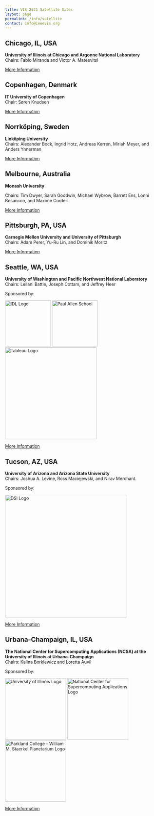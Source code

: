 ```yaml
---
title: VIS 2021 Satellite Sites
layout: page
permalink: /info/satellite
contact: info@ieeevis.org
---
```


## Chicago, IL, USA
**University of Illinois at Chicago and Argonne National Laboratory**<br>
Chairs: Fabio Miranda and Victor A. Mateevitsi

<a class="button" href="https://www.evl.uic.edu/vis-chicago/">More Information</a>

## Copenhagen, Denmark
**IT University of Copenhagen**<br>
Chair: Søren Knudsen

<a class="button" href="http://vis21cph.itu.dk/">More Information</a>

## Norrköping, Sweden
**Linköping University**<br>
Chairs: Alexander Bock, Ingrid Hotz, Andreas Kerren, Miriah Meyer, and Anders Ynnerman 

<a class="button" href="https://swevis2021.github.io">More Information</a>

## Melbourne, Australia
**Monash University**<br>

Chairs: Tim Dwyer, Sarah Goodwin, Michael Wybrow, Barrett Ens, Lonni Besancon, and Maxime Cordeil

<a class="button" href="https://docs.google.com/document/d/e/2PACX-1vTJAGjKxA1GNb7bzanq3G1mALT9v2nr-rRHBkwl4AkmYtmEUHwBnsHySO-pHn-dWUnMogz6UZk2IykN/pub">More Information</a>

## Pittsburgh, PA, USA
**Carnegie Mellon University and University of Pittsburgh**<br>
Chairs: Adam Perer, Yu-Ru Lin, and Dominik Moritz

<a class="button" href="https://dig.cmu.edu/2021/08/19/vis-satellite.html">More Information</a>

## Seattle, WA, USA
**University of Washington and Pacific Northwest National Laboratory**<br>
Chairs: Leilani Battle, Joseph Cottam, and Jeffrey Heer

Sponsored by:

<img class="mr-8 mb-10 supporter__logo  supporter__logo--custom" src = "/year/2021/assets/supporters/idl-300.png" alt = "IDL Logo" width = "150"/>
<img class="mr-8 mb-10 supporter__logo  supporter__logo--custom" src = "/year/2021/assets/supporters/zB_pLWHH_400x400.jpeg" alt = "Paul Allen School" width = "150"/>
<img class="mr-8 mb-10 supporter__logo  supporter__logo--custom" src = "/year/2021/assets/supporters/Tableau_Software_Logo_Small.png" alt = "Tableau Logo" width = "300"/>

<a class="button" href="https://idl.cs.washington.edu/vis-satellite/">More Information</a>

## Tucson, AZ, USA
**University of Arizona and Arizona State University**<br>
Chairs: Joshua A. Levine, Ross Maciejewski, and Nirav Merchant.

Sponsored by:

<img class="mr-8 mb-10 supporter__logo  supporter__logo--custom" src = "/year/2021/assets/supporters/dsi.png" alt = "DSI Logo" width="400"/>

<a class="button" href="https://azvis2021.github.io/">More Information</a>

## Urbana-Champaign, IL, USA
**The National Center for Supercomputing Applications (NCSA) at the University of Illinois at Urbana-Champaign**<br>
Chairs: Kalina Borkiewicz and Loretta Auvil

Sponsored by:

<img class="mr-8 mb-10 supporter__logo  supporter__logo--custom" src = "/year/2021/assets/supporters/illinois.png" alt = "University of Illinois Logo" width = "200"/>
<img class="mr-8 mb-10 supporter__logo  supporter__logo--custom" src = "/year/2021/assets/supporters/ncsa.jpeg" alt = "National Center for Supercomputing Applications Logo" width = "200"/>
<img class="mr-8 mb-10 supporter__logo  supporter__logo--custom" src = "/year/2021/assets/supporters/staerkel-planetarium.png" alt = "Parkland College - William M. Staerkel Planetarium Logo" width = "200"/>

<a class="button" href="https://ieeevissatellite.web.illinois.edu/">More Information</a>
